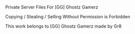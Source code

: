Private Server Files For [GG] Ghostz Gamerz

Copying / Stealing / Selling Without Permission is Forbidden

This work belongs to [GG] Ghostz Gamerz made by Gr8
